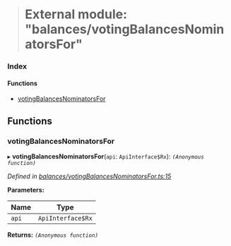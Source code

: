 > # External module: "balances/votingBalancesNominatorsFor"

### Index

#### Functions

* [votingBalancesNominatorsFor](_balances_votingbalancesnominatorsfor_.md#votingbalancesnominatorsfor)

## Functions

###  votingBalancesNominatorsFor

▸ **votingBalancesNominatorsFor**(`api`: `ApiInterface$Rx`): *`(Anonymous function)`*

*Defined in [balances/votingBalancesNominatorsFor.ts:15](https://github.com/polkadot-js/api/blob/ca00dbd/packages/api-derive/src/balances/votingBalancesNominatorsFor.ts#L15)*

**Parameters:**

Name | Type |
------ | ------ |
`api` | `ApiInterface$Rx` |

**Returns:** *`(Anonymous function)`*